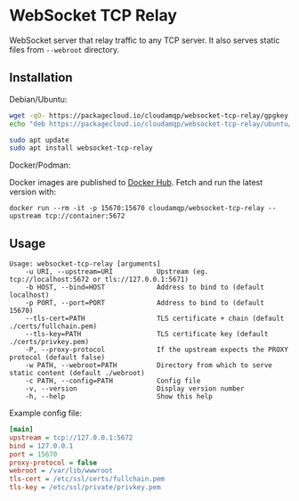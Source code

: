 # WebSocket TCP Relay

WebSocket server that relay traffic to any TCP server. It also serves static files from `--webroot` directory.

## Installation

Debian/Ubuntu:

```bash
wget -qO- https://packagecloud.io/cloudamqp/websocket-tcp-relay/gpgkey | sudo apt-key add -
echo "deb https://packagecloud.io/cloudamqp/websocket-tcp-relay/ubuntu/ $(lsb_release -cs) main" | sudo tee /etc/apt/sources.list.d/websocket-tcp-relay.list

sudo apt update
sudo apt install websocket-tcp-relay
```

Docker/Podman:

Docker images are published to [Docker Hub](https://hub.docker.com/repository/docker/cloudamqp/websocket-tcp-relay). Fetch and run the latest version with:

`docker run --rm -it -p 15670:15670 cloudamqp/websocket-tcp-relay --upstream tcp://container:5672`

## Usage

```
Usage: websocket-tcp-relay [arguments]
    -u URI, --upstream=URI           Upstream (eg. tcp://localhost:5672 or tls://127.0.0.1:5671)
    -b HOST, --bind=HOST             Address to bind to (default localhost)
    -p PORT, --port=PORT             Address to bind to (default 15670)
    --tls-cert=PATH                  TLS certificate + chain (default ./certs/fullchain.pem)
    --tls-key=PATH                   TLS certificate key (default ./certs/privkey.pem)
    -P, --proxy-protocol             If the upstream expects the PROXY protocol (default false)
    -w PATH, --webroot=PATH          Directory from which to serve static content (default ./webroot)
    -c PATH, --config=PATH           Config file
    -v, --version                    Display version number
    -h, --help                       Show this help
```

Example config file:

```ini
[main]
upstream = tcp://127.0.0.1:5672
bind = 127.0.0.1
port = 15670
proxy-protocol = false
webroot = /var/lib/wwwroot
tls-cert = /etc/ssl/certs/fullchain.pem
tls-key = /etc/ssl/private/privkey.pem
```
